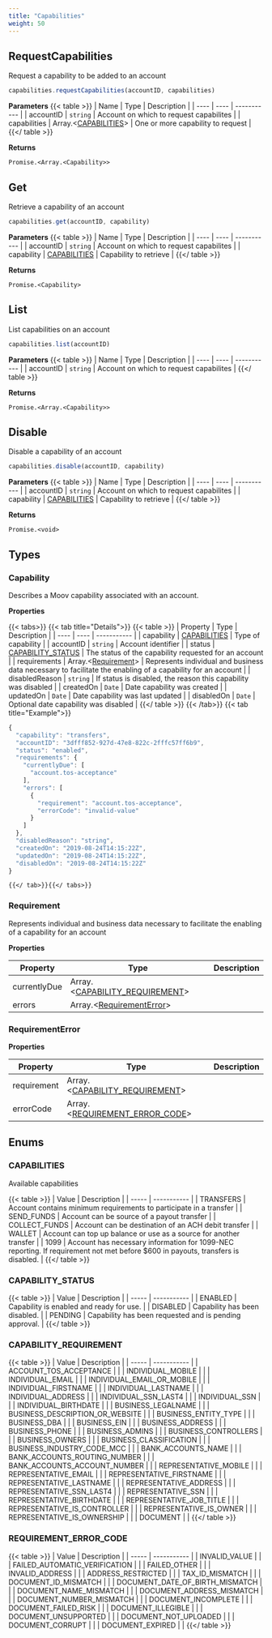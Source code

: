 ```yaml
---
title: "Capabilities"
weight: 50
---
```



## RequestCapabilities


Request a capability to be added to an account

```javascript
capabilities.requestCapabilities(accountID, capabilities)
```

**Parameters**
{{< table >}}
| Name | Type | Description |
| ---- | ---- | ----------- |
| accountID |  `string` | Account on which to request capabilites |
| capabilities |  Array.<[CAPABILITIES](#capabilities)> | One or more capability to request |
{{</ table >}}



**Returns**

`Promise.<Array.<Capability>>`



## Get


Retrieve a capability of an account

```javascript
capabilities.get(accountID, capability)
```

**Parameters**
{{< table >}}
| Name | Type | Description |
| ---- | ---- | ----------- |
| accountID |  `string` | Account on which to request capabilites |
| capability |  [CAPABILITIES](#capabilities) | Capability to retrieve |
{{</ table >}}



**Returns**

`Promise.<Capability>`



## List


List capabilities on an account

```javascript
capabilities.list(accountID)
```

**Parameters**
{{< table >}}
| Name | Type | Description |
| ---- | ---- | ----------- |
| accountID |  `string` | Account on which to request capabilites |
{{</ table >}}



**Returns**

`Promise.<Array.<Capability>>`



## Disable


Disable a capability of an account

```javascript
capabilities.disable(accountID, capability)
```

**Parameters**
{{< table >}}
| Name | Type | Description |
| ---- | ---- | ----------- |
| accountID |  `string` | Account on which to request capabilites |
| capability |  [CAPABILITIES](#capabilities) | Capability to retrieve |
{{</ table >}}



**Returns**

`Promise.<void>`






## Types
### Capability

Describes a Moov capability associated with an account.

**Properties**


{{< tabs>}}
  {{< tab title="Details">}}
  {{< table >}}
| Property | Type | Description |
| ---- | ---- | ----------- |
| capability |  [CAPABILITIES](#capabilities) | Type of capability |
| accountID |  `string` | Account identifier |
| status |  [CAPABILITY_STATUS](#capability_status) | The status of the capability requested for an account |
| requirements |  Array.<[Requirement](#requirement)> | Represents individual and business data necessary to facilitate the enabling of a capability for an account |
| disabledReason |  `string` | If status is disabled, the reason this capability was disabled |
| createdOn |  `Date` | Date capability was created |
| updatedOn |  `Date` | Date capability was last updated |
| disabledOn |  `Date` | Optional date capability was disabled |
{{</ table >}}
  {{< /tab>}}
{{< tab title="Example">}}
```javascript
{
  "capability": "transfers",
  "accountID": "3dfff852-927d-47e8-822c-2fffc57ff6b9",
  "status": "enabled",
  "requirements": {
    "currentlyDue": [
      "account.tos-acceptance"
    ],
    "errors": [
      {
        "requirement": "account.tos-acceptance",
        "errorCode": "invalid-value"
      }
    ]
  },
  "disabledReason": "string",
  "createdOn": "2019-08-24T14:15:22Z",
  "updatedOn": "2019-08-24T14:15:22Z",
  "disabledOn": "2019-08-24T14:15:22Z"
}
```
    {{</ tab>}}{{</ tabs>}}




### Requirement

Represents individual and business data necessary to facilitate the enabling of a capability for an account

**Properties**

| Property | Type | Description |
| ---- | ---- | ----------- |
  | currentlyDue | Array.<[CAPABILITY_REQUIREMENT](#capability_requirement)>|  |
  | errors | Array.<[RequirementError](#requirementerror)>|  |



### RequirementError



**Properties**

| Property | Type | Description |
| ---- | ---- | ----------- |
  | requirement | Array.<[CAPABILITY_REQUIREMENT](#capability_requirement)>|  |
  | errorCode | Array.<[REQUIREMENT_ERROR_CODE](#requirement_error_code)>|  |




## Enums
### CAPABILITIES

Available capabilities

{{< table >}}
| Value | Description |
| ----- | ----------- |
| TRANSFERS | Account contains minimum requirements to participate in a transfer |
| SEND_FUNDS | Account can be source of a payout transfer |
| COLLECT_FUNDS | Account can be destination of an ACH debit transfer |
| WALLET | Account can top up balance or use as a source for another transfer |
| 1099 | Account has necessary information for 1099-NEC reporting. If requirement not met before $600 in payouts, transfers is disabled. |
{{</ table >}}

### CAPABILITY_STATUS



{{< table >}}
| Value | Description |
| ----- | ----------- |
| ENABLED | Capability is enabled and ready for use. |
| DISABLED | Capability has been disabled. |
| PENDING | Capability has been requested and is pending approval. |
{{</ table >}}

### CAPABILITY_REQUIREMENT



{{< table >}}
| Value | Description |
| ----- | ----------- |
| ACCOUNT_TOS_ACCEPTANCE |  |
| INDIVIDUAL_MOBILE |  |
| INDIVIDUAL_EMAIL |  |
| INDIVIDUAL_EMAIL_OR_MOBILE |  |
| INDIVIDUAL_FIRSTNAME |  |
| INDIVIDUAL_LASTNAME |  |
| INDIVIDUAL_ADDRESS |  |
| INDIVIDUAL_SSN_LAST4 |  |
| INDIVIDUAL_SSN |  |
| INDIVIDUAL_BIRTHDATE |  |
| BUSINESS_LEGALNAME |  |
| BUSINESS_DESCRIPTION_OR_WEBSITE |  |
| BUSINESS_ENTITY_TYPE |  |
| BUSINESS_DBA |  |
| BUSINESS_EIN |  |
| BUSINESS_ADDRESS |  |
| BUSINESS_PHONE |  |
| BUSINESS_ADMINS |  |
| BUSINESS_CONTROLLERS |  |
| BUSINESS_OWNERS |  |
| BUSINESS_CLASSIFICATION |  |
| BUSINESS_INDUSTRY_CODE_MCC |  |
| BANK_ACCOUNTS_NAME |  |
| BANK_ACCOUNTS_ROUTING_NUMBER |  |
| BANK_ACCOUNTS_ACCOUNT_NUMBER |  |
| REPRESENTATIVE_MOBILE |  |
| REPRESENTATIVE_EMAIL |  |
| REPRESENTATIVE_FIRSTNAME |  |
| REPRESENTATIVE_LASTNAME |  |
| REPRESENTATIVE_ADDRESS |  |
| REPRESENTATIVE_SSN_LAST4 |  |
| REPRESENTATIVE_SSN |  |
| REPRESENTATIVE_BIRTHDATE |  |
| REPRESENTATIVE_JOB_TITLE |  |
| REPRESENTATIVE_IS_CONTROLLER |  |
| REPRESENTATIVE_IS_OWNER |  |
| REPRESENTATIVE_IS_OWNERSHIP |  |
| DOCUMENT |  |
{{</ table >}}

### REQUIREMENT_ERROR_CODE



{{< table >}}
| Value | Description |
| ----- | ----------- |
| INVALID_VALUE |  |
| FAILED_AUTOMATIC_VERIFICATION |  |
| FAILED_OTHER |  |
| INVALID_ADDRESS |  |
| ADDRESS_RESTRICTED |  |
| TAX_ID_MISMATCH |  |
| DOCUMENT_ID_MISMATCH |  |
| DOCUMENT_DATE_OF_BIRTH_MISMATCH |  |
| DOCUMENT_NAME_MISMATCH |  |
| DOCUMENT_ADDRESS_MISMATCH |  |
| DOCUMENT_NUMBER_MISMATCH |  |
| DOCUMENT_INCOMPLETE |  |
| DOCUMENT_FAILED_RISK |  |
| DOCUMENT_ILLEGIBLE |  |
| DOCUMENT_UNSUPPORTED |  |
| DOCUMENT_NOT_UPLOADED |  |
| DOCUMENT_CORRUPT |  |
| DOCUMENT_EXPIRED |  |
{{</ table >}}

